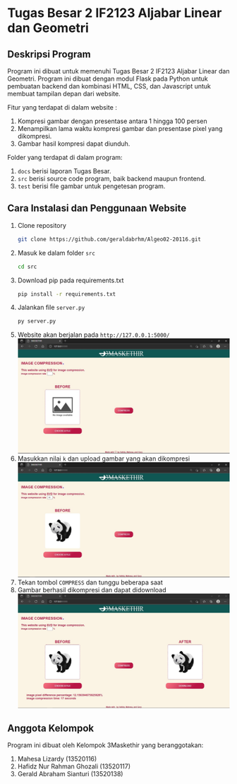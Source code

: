 # Tugas Besar 2 IF2123 Aljabar Linear dan Geometri 

## Deskripsi Program
Program ini dibuat untuk memenuhi Tugas Besar 2 IF2123 Aljabar Linear dan Geometri. Program ini dibuat dengan modul Flask pada Python untuk pembuatan backend dan kombinasi HTML, CSS, dan Javascript untuk membuat tampilan depan dari website. 

Fitur yang terdapat di dalam website :
1. Kompresi gambar dengan presentase antara 1 hingga 100 persen
2. Menampilkan lama waktu kompresi gambar dan presentase pixel yang dikompresi.
3. Gambar hasil kompresi dapat diunduh.

Folder yang terdapat di dalam program:
1. `docs` berisi laporan Tugas Besar.
2. `src` berisi source code program, baik backend maupun frontend.
3. `test` berisi file gambar untuk pengetesan program.

## Cara Instalasi dan Penggunaan Website
1. Clone repository
    ```bash
    git clone https://github.com/geraldabrhm/Algeo02-20116.git
    ```
2. Masuk ke dalam folder `src`
    ```bash
    cd src
    ```
3. Download pip pada requirements.txt
    ```bash
    pip install -r requirements.txt
    ```
4. Jalankan file `server.py`
    ```bash
    py server.py
    ```
5. Website akan berjalan pada `http://127.0.0.1:5000/`
![hompage](./src/static/Image/landingpage.jpg?raw=true)
6. Masukkan nilai `k` dan upload gambar yang akan dikompresi
![uploadImage](./src/static/Image/uploadImage.jpg?raw=true)
7. Tekan tombol `COMPRESS` dan tunggu beberapa saat
8. Gambar berhasil dikompresi dan dapat didownload
![hasilKompresi](./src/static/Image/hasilKompresi.jpg?raw=true)

## Anggota Kelompok
Program ini dibuat oleh Kelompok 3Maskethir yang beranggotakan:
1. Mahesa Lizardy (13520116)
2. Hafidz Nur Rahman Ghozali (13520117)
3. Gerald Abraham Sianturi (13520138)